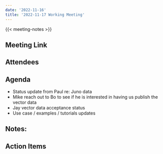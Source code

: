 ```yaml
---
date: '2022-11-16'
title: '2022-11-17 Working Meeting'
---
```


{{<  meeting-notes >}}

## Meeting Link

## Attendees

## Agenda
- Status update from Paul re: Juno data
- Mike reach out to Bo to see if he is interested in having us publish the vector data
- Jay vector data acceptance status
- Use case / examples / tutorials updates
## Notes:

## Action Items
